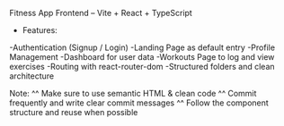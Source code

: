 Fitness App Frontend – Vite + React + TypeScript

 * Features:

-Authentication (Signup / Login)
-Landing Page as default entry
-Profile Management
-Dashboard for user data
-Workouts Page to log and view exercises
-Routing with react-router-dom
-Structured folders and clean architecture

Note:
^^ Make sure to use semantic HTML & clean code
^^ Commit frequently and write clear commit messages
^^ Follow the component structure and reuse when possible
